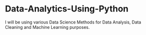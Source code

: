 # Data-Analytics-Using-Python
I will be using various Data Science Methods for Data Analysis, Data Cleaning and Machine Learning purposes.
